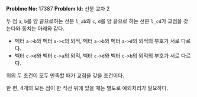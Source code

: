 **Problme No:** 17387
**Problem Id:** 선분 교차 2


두 점 `a`, `b`를 양 끝으로하는 선분 `l_ab`와 `c`, `d`를 양 끝으로 하는 선분 `l_cd`가 교점을 갖는다와 동치는 아래와 같다.


- 벡터 `a->b`와 벡터 `a->c`의 외적, 벡터 `a->b`와 벡터 `a->d`의 외적의 부호가 서로 다르다.
- 벡터 `c->d`와 벡터 `c->a`의 외적, 벡터 `c->d`와 벡터 `c->b`의 외적의 부호가 서로 다르다.


위의 두 조건이 모두 만족할 때가 교점을 갖을 조건이다.


한 편, 4개의 모든 점이 한 직선 위에 있을 때는 별도로 예외처리가 필요하다.

